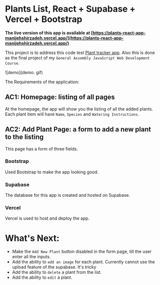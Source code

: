 # Plants List, React + Supabase + Vercel + Bootstrap

**The live version of this app is available at [https://plants-react-app-manijehshirzadeh.vercel.app/](https://plants-react-app-manijehshirzadeh.vercel.app/)**

This project is to address this code test [Plant tracker app](https://gist.github.com/tristan-go/00cadfa3f8c0f3a9665e62bb05842e81).
Also this is done as the final project of my `General Assembly JavaScript Web Development Course`.

![demo](demo. gif)

The Requirements of the application:

## AC1: Homepage: listing of all pages

At the homepage, the app will show you the listing of all the added plants. Each plant item will have `Name`, `Species` and `Watering Instructions`.

## AC2: Add Plant Page: a form to add a new plant to the listing

This page has a form of three fields.

### Bootstrap

Used Bootstrap to make the app looking good.

### Supabase

The database for this app is created and hosted on Supabase.

### Vercel

Vercel is used to host and deploy the app.

# What's Next:

- Make the `Add New Plant` button disabled in the form page, till the user enter all the inputs.
- Add the ability to `add an image` for each plant. Currently cannot use the upload feature of the supabase. It's tricky
- Add the ability to `delete` a plant from the list.
- Add the ability to `edit` a plant.
